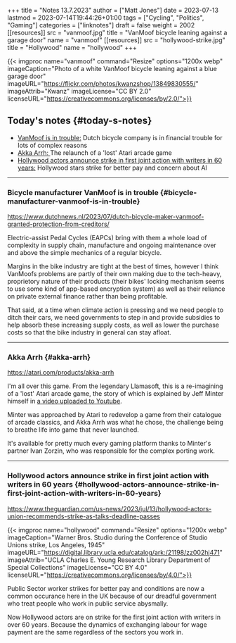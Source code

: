 +++
title = "Notes 13.7.2023"
author = ["Matt Jones"]
date = 2023-07-13
lastmod = 2023-07-14T19:44:26+01:00
tags = ["Cycling", "Politics", "Gaming"]
categories = ["linknotes"]
draft = false
weight = 2002
[[resources]]
  src = "vanmoof.jpg"
  title = "VanMoof bicycle leaning against a garage door"
  name = "vanmoof"
[[resources]]
  src = "hollywood-strike.jpg"
  title = "Hollywood"
  name = "hollywood"
+++

{{< imgproc name="vanmoof"
    command="Resize"
    options="1200x webp"
    imageCaption="Photo of a white VanMoof bicycle leaning against a blue garage door"
    imageURL="https://flickr.com/photos/kwanzshop/13849830555/"
    imageAttrib="Kwanz"
    imageLicense="CC BY 2.0"
    licenseURL="https://creativecommons.org/licenses/by/2.0/">}}


## Today's notes {#today-s-notes}

-   [VanMoof is in trouble:](/blog/links/2023/07/13#bicycle-manufacture-vanmoof-is-in-trouble) Dutch bicycle company is in financial trouble for lots of complex reasons
-   [Akka Arrh: ](/blog/links/2023/07/13#akka-arrh)The relaunch of a 'lost' Atari arcade game
-   [Hollywood actors announce strike in first joint action with writers in 60 years:](/blog/links/2023/07/13#hollywood-actors-announce-strike-in-first-joint-action-with-writers-in-60-years) Hollywood stars strike for better pay and concern about AI

<!--more-->

---


### Bicycle manufacturer VanMoof is in trouble {#bicycle-manufacturer-vanmoof-is-in-trouble}

<https://www.dutchnews.nl/2023/07/dutch-bicycle-maker-vanmoof-granted-protection-from-creditors/>

Electric-assist Pedal Cycles (EAPCs) bring with them a whole load of complexity in supply chain, manufacture and ongoing maintenance over and above the simple mechanics of a regular bicycle.

Margins in the bike industry are tight at the best of times, however I think VanMoofs problems are partly of their own making due to the tech-heavy, proprietory nature of their products (their bikes' locking mechanism seems to use some kind of app-based encryption system) as well as their reliance on private external finance rather than being profitable.

That said, at a time when climate action is pressing and we need people to ditch their cars, we need governments to step in and provide subsidies to help absorb these increasing supply costs, as well as lower the purchase costs  so that the bike industry in general can stay afloat.

---


### Akka Arrh {#akka-arrh}

<https://atari.com/products/akka-arrh>

I'm all over this game. From the legendary Llamasoft, this is a re-imagining of a 'lost' Atari arcade game, the story of which is explained by Jeff Minter himself in [a video uploaded to Youtube](https://www.youtube.com/watch?v=qtkifcXjJ9Q).

Minter was approached by Atari to redevelop a game from their catalogue of arcade classics, and Akka Arrh was what he chose, the challenge being to breathe life into game that never launched.

It's available for pretty much every gaming platform thanks to Minter's partner Ivan Zorzin, who was responsible for the complex porting work.

---


### Hollywood actors announce strike in first joint action with writers in 60 years {#hollywood-actors-announce-strike-in-first-joint-action-with-writers-in-60-years}

<https://www.theguardian.com/us-news/2023/jul/13/hollywood-actors-union-recommends-strike-as-talks-deadline-passes>

{{< imgproc name="hollywood"
    command="Resize"
    options="1200x webp"
    imageCaption="Warner Bros. Studio during the Conference of Studio Unions strike, Los Angeles, 1945"
    imageURL="https://digital.library.ucla.edu/catalog/ark:/21198/zz002hj471"
    imageAttrib="UCLA Charles E. Young Research Library Department of Special Collections"
    imageLicense="CC BY 4.0"
    licenseURL="https://creativecommons.org/licenses/by/4.0/">}}

Public Sector worker strikes for better pay and conditions are now a common occurance here in the UK because of our dreadful government who treat people who work in public service abysmally.

Now Hollywood actors are on strike for the first joint action with writers in over 60 years. Because the dynamics of exchanging labour for wage payment are the same regardless of the sectors you work in.


[//]: # "Exported with love from a post written in Org mode"
[//]: # "- https://github.com/kaushalmodi/ox-hugo"